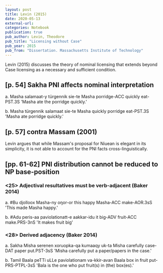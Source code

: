```yaml
---
layout: post
title: Levin (2015)
date: 2020-05-13
external-url:
categories: Notebook
publication: true
pub_author: Levin, Theodore
pub_title: "Licensing without Case"
pub_year: 2015
pub_from: "Dissertation. Massachusetts Institute of Technology"
---
```


Levin (2015) discusses the theory of nominal licensing that extends beyond Case licensing as a necessary and sufficient condition.

## [p. 54] Sakha PNI affects nominal interpretation

a.  Masha   salamaat-y      türgennik   sie-te
    Masha   porridge-ACC    quickly     eat-PST.3S
    'Masha ate the porridge quickly.'

b.  Masha   türgennik   salamaat    sie-te
    Masha   quickly     porridge    eat-PST.3S
    'Masha ate porridge quickly.'

## [p. 57] contra Massam (2001)

Levin argues that while Massam's proposal for Niuean is elegant in its simplicity, it is not able to account for the PNI facts cross-linguistically.

## [pp. 61-62] PNI distribution cannot be reduced to NP base-position

### <25> Adjectival resultatives must be verb-adjacent (Baker 2014)

a.  #Bu     djolloox    Masha-ny    oŋor-or
     this   happy       Masha-ACC   make-AOR.3sS
     'This made Masha happy.'

b.  #Adu    peris-aa    paviolationatt-e    aakkar-idu
     it     big-ADV     fruit-ACC           make.PRS-3nS
     'It makes fruit big'

### <28> Derived adjacency (Baker 2014)

a. Sakha
    Misha   serenen     xoruopka-qa     kumaaqy     uk-ta
    Misha   carefully   case-DAT        paper       put.PST-3sS
    'Misha carefully put a paper/papers in the case.'

b. Tamil
    Baala   peTTi   uLLe    paviolationam   va-kkir-avan
    Baala   box     in      fruit           put-PRS-PTPL-3sS
    'Bala is the one who put fruit(s) in (the) box(es).'
